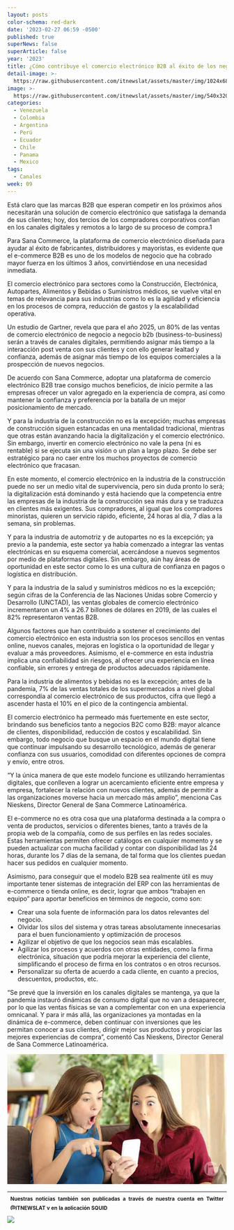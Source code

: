 ```yaml
---
layout: posts
color-schema: red-dark
date: '2023-02-27 06:59 -0500'
published: true
superNews: false
superArticle: false
year: '2023'
title: ¿Cómo contribuye el comercio electrónico B2B al éxito de los negocios?
detail-image: >-
  https://raw.githubusercontent.com/itnewslat/assets/master/img/1024x680/Comprando-online-g.jpg
image: >-
  https://raw.githubusercontent.com/itnewslat/assets/master/img/540x320/Comprando-online-p.jpg
categories:
  - Venezuela
  - Colombia
  - Argentina
  - Perú
  - Ecuador
  - Chile
  - Panama
  - Mexico
tags:
  - Canales
week: 09
---
```

Está claro que las marcas B2B que esperan competir en los próximos años necesitarán una solución de comercio electrónico que satisfaga la demanda de sus clientes; hoy, dos tercios de los compradores corporativos confían en los canales digitales y remotos a lo largo de su proceso de compra.1 

Para Sana Commerce, la plataforma de comercio electrónico diseñada para ayudar al éxito de fabricantes, distribuidores y mayoristas, es evidente que el e-commerce B2B es uno de los modelos de negocio que ha cobrado mayor fuerza en los últimos 3 años, convirtiéndose en una necesidad inmediata.

El comercio electrónico para sectores como la Construcción, Electrónica, Autopartes, Alimentos y Bebidas o Suministros médicos, se vuelve vital en temas de relevancia para sus industrias como lo es la agilidad y eficiencia en los procesos de compra, reducción de gastos y la escalabilidad operativa.

Un estudio de Gartner, revela que para el año 2025, un 80% de las ventas de comercio electrónico de negocio a negocio b2b (business-to-business) serán a través de canales digitales, permitiendo asignar más tiempo a la interacción post venta con sus clientes y con ello generar lealtad y confianza, además de asignar más tiempo de los equipos comerciales a la prospección de nuevos negocios.

De acuerdo con Sana Commerce, adoptar una plataforma de comercio electrónico B2B trae consigo muchos beneficios, de inicio permite a las empresas ofrecer un valor agregado en la experiencia de compra, así como mantener la confianza y preferencia por la batalla de un mejor posicionamiento de mercado. 

Y para la industria de la construcción no es la excepción; muchas empresas de construcción siguen estancadas en una mentalidad tradicional, mientras que otras están avanzando hacia la digitalización y el comercio electrónico. Sin embargo, invertir en comercio electrónico no vale la pena (ni es rentable) si se ejecuta sin una visión o un plan a largo plazo. Se debe ser estratégico para no caer entre los muchos proyectos de comercio electrónico que fracasan.

En este momento, el comercio electrónico en la industria de la construcción puede no ser un medio vital de supervivencia, pero sin duda pronto lo será; la digitalización está dominando y está haciendo que la competencia entre las empresas de la industria de la construcción sea más dura y se traduzca en clientes más exigentes. Sus compradores, al igual que los compradores minoristas, quieren un servicio rápido, eficiente, 24 horas al día, 7 días a la semana, sin problemas.

Y para la industria de automotriz y de autopartes no es la excepción; ya previo a la pandemia, este sector ya había comenzado a integrar las ventas electrónicas en su esquema comercial, acercándose a nuevos segmentos por medio de plataformas digitales. Sin embargo, aún hay áreas de oportunidad en este sector como lo es una cultura de confianza en pagos o logística en distribución.

Y para la industria de la salud y suministros médicos no es la excepción; según cifras de la Conferencia de las Naciones Unidas sobre Comercio y Desarrollo (UNCTAD), las ventas globales de comercio electrónico incrementaron un 4% a 26.7 billones de dólares en 2019, de las cuales el 82% representaron ventas B2B.

Algunos factores que han contribuido a sostener el crecimiento del comercio electrónico en esta industria son los procesos sencillos en ventas online, nuevos canales, mejoras en logística o la oportunidad de llegar y evaluar a más proveedores. Asimismo, el e-commerce en esta industria implica una confiabilidad sin riesgos, al ofrecer una experiencia en línea confiable, sin errores y entrega de productos adecuados rápidamente.

Para la industria de alimentos y bebidas no es la excepción; antes de la pandemia, 7% de las ventas totales de los supermercados a nivel global correspondía al comercio electrónico de sus productos, cifra que llegó a ascender hasta el 10% en el pico de la contingencia ambiental.

El comercio electrónico ha permeado más fuertemente en este sector, brindando sus beneficios tanto a negocios B2C como B2B: mayor alcance de clientes, disponibilidad, reducción de costos y escalabilidad. Sin embargo, todo negocio que busque un espacio en el mundo digital tiene que continuar impulsando su desarrollo tecnológico, además de generar confianza con sus usuarios, comodidad con diferentes opciones de compra y envío, entre otros.

 “Y la única manera de que este modelo funcione es utilizando herramientas digitales, que conlleven a lograr un acercamiento eficiente entre empresa y empresa, fortalecer la relación con nuevos clientes, además de permitir a las organizaciones moverse hacia un mercado más amplio”, menciona Cas Nieskens, Director General de Sana Commerce Latinoamérica.
 
El e-commerce no es otra cosa que una plataforma destinada a la compra o venta de productos, servicios o diferentes bienes, tanto a través de la propia web de la compañía, como de sus perfiles en las redes sociales. Estas herramientas permiten ofrecer catálogos en cualquier momento y se pueden actualizar con mucha facilidad y contar con disponibilidad las 24 horas, durante los 7 días de la semana, de tal forma que los clientes puedan hacer sus pedidos en cualquier momento.

Asimismo, para conseguir que el modelo B2B sea realmente útil es muy importante tener sistemas de integración del ERP con las herramientas de e-commerce o tienda online, es decir, lograr que ambos “trabajen en equipo” para aportar beneficios en términos de negocio, como son:
- Crear una sola fuente de información para los datos relevantes del negocio.
- Olvidar los silos del sistema y otras tareas absolutamente innecesarias para el buen funcionamiento y optimización de procesos
- Agilizar el objetivo de que los negocios sean más escalables.
- Agilizar los procesos y acuerdos con otras entidades, como la firma electrónica, situación que podría mejorar la experiencia del cliente, simplificando el proceso de firma en los contratos o en otros recursos.
- Personalizar su oferta de acuerdo a cada cliente, en cuanto a precios, descuentos, productos, etc.

“Se prevé que la inversión en los canales digitales se mantenga, ya que la pandemia instauró dinámicas de consumo digital que no van a desaparecer, por lo que las ventas físicas se van a complementar con en una experiencia omnicanal. Y para ir más allá, las organizaciones ya montadas en la dinámica de e-commerce, deben continuar con inversiones que les permitan conocer a sus clientes, dirigir mejor sus productos y propiciar las mejores experiencias de compra”, comentó Cas Nieskens, Director General de Sana Commerce Latinoamérica.

![](https://raw.githubusercontent.com/itnewslat/assets/master/img/540x320/Comprando-online-p.jpg)

<table style="height: 42px;" width="569">
<tbody>
<tr>
<td style="text-align: justify;"><sub><strong>Nuestras noticias también son publicadas a través de nuestra cuenta en Twitter <a href="https://twitter.com/itnewslat?lang=es">@ITNEWSLAT</a> y en la aplicación <a href="https://squidapp.co/en/">SQUID</a></strong></sub></td>
</tr>
</tbody>
</table>

<img src="https://tracker.metricool.com/c3po.jpg?hash=56f88a41e39ab42c063cc51676587a04"/>